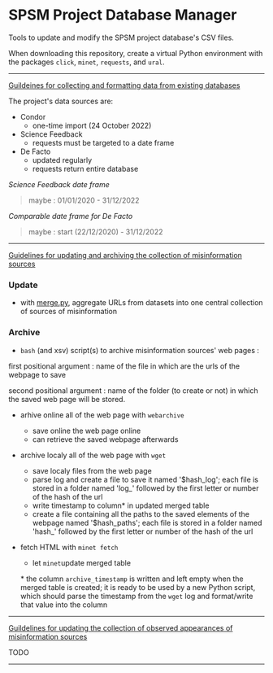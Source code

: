 # SPSM Project Database Manager

Tools to update and modify the SPSM project database's CSV files.

When downloading this repository, create a virtual Python environment with the packages `click`, `minet`, `requests`, and `ural`.

---
[Guildeines for collecting and formatting data from existing databases](doc/DATASETS.md)

The project's data sources are:
- Condor
    - one-time import (24 October 2022)
- Science Feedback
    - requests must be targeted to a date frame
- De Facto
    - updated regularly
    - requests return entire database

*Science Feedback date frame*

>maybe :  01/01/2020 - 31/12/2022


*Comparable date frame for De Facto*

>maybe :  start (22/12/2020) - 31/12/2022

---

[Guidelines for updating and archiving the collection of misinformation sources](doc/COLLECTION1.md)

### Update
- with [merge.py](merge.py), aggregate URLs from datasets into one central collection of sources of misinformation 

### Archive
- `bash` (and xsv) script(s) to archive misinformation sources' web pages : 

first positional argument : name of the file in which are the urls of the webpage to save 

second positional argument : name of the folder (to create or not) in which the saved web page will be stored. 
   
   - arhive online all of the web page with `webarchive`
        - save online the web page online 
        - can retrieve the saved webpage afterwards
   
   - archive localy all of the web page with `wget`
        - save localy files from the web page
        - parse log and create a file to save it named '$hash_log'; each file is stored in a folder named 'log_' followed by the first letter or number of the hash of the url 
        - write timestamp to column* in updated merged table
        - create a file containing all the paths to the saved elements of the webpage named '$hash_paths'; each file is stored in a folder named 'hash_' followed by the first letter or number of the hash of the url

  - fetch HTML with `minet fetch`
       - let `minet`update merged table

    \* the column `archive_timestamp` is written and left empty when the merged table is created; it is ready to be used by a new Python script, which should parse the timestamp from the `wget` log and format/write that value into the column
---

[Guildelines for updating the collection of observed appearances of misinformation sources](doc/COLLECTION2.md)

TODO

---
